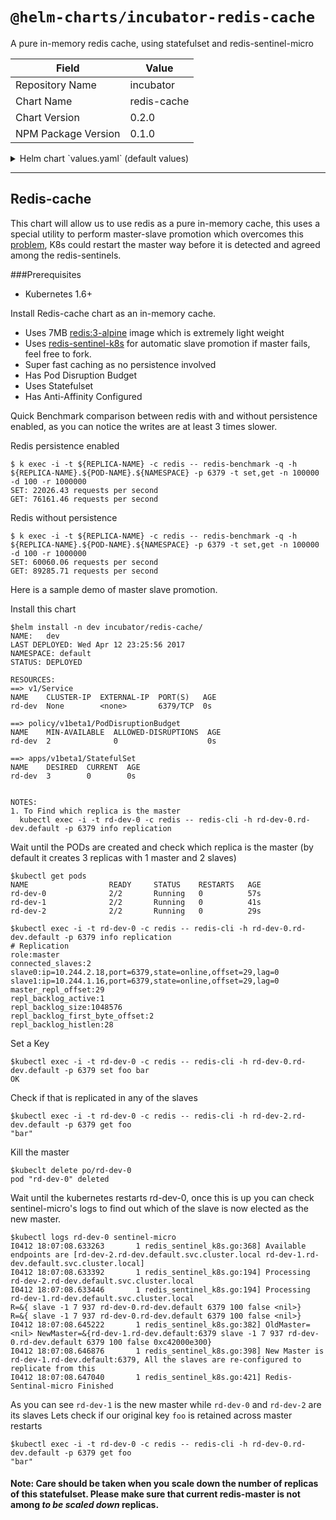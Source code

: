 # `@helm-charts/incubator-redis-cache`

A pure in-memory redis cache, using statefulset and redis-sentinel-micro

| Field               | Value       |
| ------------------- | ----------- |
| Repository Name     | incubator   |
| Chart Name          | redis-cache |
| Chart Version       | 0.2.0       |
| NPM Package Version | 0.1.0       |

<details>

<summary>Helm chart `values.yaml` (default values)</summary>

```yaml
# Default values for redis-cache.
# This is a YAML-formatted file.
# Declare variables to be passed into your templates.

##Statefulset related configurations ss.yaml
antiAffinity: 'hard'
replicaCount: 3
redis:
  image:
    repository: redis
    tag: 3.0-alpine
    pullPolicy: IfNotPresent
  resources:
    limits:
      memory: 128Mi
    requests:
      memory: 128Mi
microSentinel:
  image:
    repository: dhilipkumars/redis-sentinel-k8s
    tag: 0.1.0
    pullPolicy: IfNotPresent
  resources:
    {}
    # limits:
    #   cpu: 10m
    #   memory: 20Mi
    # requests:
    #   cpu: 10m
    #   memory: 20Mi
makeSlave:
  image:
    repository: dhilipkumars/mk-redis-slave
    tag: 0.1.0
    pullPolicy: IfNotPresent
  resources:
    {}
    # limits:
    #   cpu: 10m
    #   memory: 20Mi
    # requests:
    #   cpu: 10m
    #   memory: 20Mi

# Service related configurations common for templates/service.yaml and templates/ss.yaml (redis container)
service:
  name: rd-port
  port: 6379

  # Pod Disruption budget related configurations
podDisruptionBudget:
  minAvailable: 2
```

</details>

---

## Redis-cache

This chart will allow us to use redis as a pure in-memory cache, this uses a special utility to perform master-slave promotion which overcomes this [problem](https://redis.io/topics/replication#safety-of-replication-when-master-has-persistence-turned-off), K8s could restart the master way before it is detected and agreed among the redis-sentinels.

###Prerequisites

- Kubernetes 1.6+

Install Redis-cache chart as an in-memory cache.

- Uses 7MB [redis:3-alpine](https://hub.docker.com/r/library/redis/tags/3-alpine/) image which is extremely light weight
- Uses [redis-sentinel-k8s](https://github.com/dhilipkumars/redis-sentinel-micro/tree/k8s) for automatic slave promotion if master fails, feel free to fork.
- Super fast caching as no persistence involved
- Has Pod Disruption Budget
- Uses Statefulset
- Has Anti-Affinity Configured

Quick Benchmark comparison between redis with and without persistence enabled, as you can notice the writes are at least 3 times slower.

Redis persistence enabled

```
$ k exec -i -t ${REPLICA-NAME} -c redis -- redis-benchmark -q -h ${REPLICA-NAME}.${POD-NAME}.${NAMESPACE} -p 6379 -t set,get -n 100000 -d 100 -r 1000000
SET: 22026.43 requests per second
GET: 76161.46 requests per second
```

Redis without persistence

```
$ k exec -i -t ${REPLICA-NAME} -c redis -- redis-benchmark -q -h ${REPLICA-NAME}.${POD-NAME}.${NAMESPACE} -p 6379 -t set,get -n 100000 -d 100 -r 1000000
SET: 60060.06 requests per second
GET: 89285.71 requests per second
```

Here is a sample demo of master slave promotion.

Install this chart

```
$helm install -n dev incubator/redis-cache/
NAME:   dev
LAST DEPLOYED: Wed Apr 12 23:25:56 2017
NAMESPACE: default
STATUS: DEPLOYED

RESOURCES:
==> v1/Service
NAME    CLUSTER-IP  EXTERNAL-IP  PORT(S)   AGE
rd-dev  None        <none>       6379/TCP  0s

==> policy/v1beta1/PodDisruptionBudget
NAME    MIN-AVAILABLE  ALLOWED-DISRUPTIONS  AGE
rd-dev  2              0                    0s

==> apps/v1beta1/StatefulSet
NAME    DESIRED  CURRENT  AGE
rd-dev  3        0        0s


NOTES:
1. To Find which replica is the master
  kubectl exec -i -t rd-dev-0 -c redis -- redis-cli -h rd-dev-0.rd-dev.default -p 6379 info replication
```

Wait until the PODs are created and check which replica is the master (by default it creates 3 replicas with 1 master and 2 slaves)

```
$kubectl get pods
NAME                  READY     STATUS    RESTARTS   AGE
rd-dev-0              2/2       Running   0          57s
rd-dev-1              2/2       Running   0          41s
rd-dev-2              2/2       Running   0          29s

$kubectl exec -i -t rd-dev-0 -c redis -- redis-cli -h rd-dev-0.rd-dev.default -p 6379 info replication
# Replication
role:master
connected_slaves:2
slave0:ip=10.244.2.18,port=6379,state=online,offset=29,lag=0
slave1:ip=10.244.1.16,port=6379,state=online,offset=29,lag=0
master_repl_offset:29
repl_backlog_active:1
repl_backlog_size:1048576
repl_backlog_first_byte_offset:2
repl_backlog_histlen:28
```

Set a Key

```
$kubectl exec -i -t rd-dev-0 -c redis -- redis-cli -h rd-dev-0.rd-dev.default -p 6379 set foo bar
OK
```

Check if that is replicated in any of the slaves

```
$kubectl exec -i -t rd-dev-0 -c redis -- redis-cli -h rd-dev-2.rd-dev.default -p 6379 get foo
"bar"
```

Kill the master

```
$kubeclt delete po/rd-dev-0
pod "rd-dev-0" deleted
```

Wait until the kubernetes restarts rd-dev-0, once this is up you can check sentinel-micro's logs to find out which of the slave is now elected as the new master.

```
$kubectl logs rd-dev-0 sentinel-micro
I0412 18:07:08.633263       1 redis_sentinel_k8s.go:368] Available endpoints are [rd-dev-2.rd-dev.default.svc.cluster.local rd-dev-1.rd-dev.default.svc.cluster.local]
I0412 18:07:08.633392       1 redis_sentinel_k8s.go:194] Processing rd-dev-2.rd-dev.default.svc.cluster.local
I0412 18:07:08.633446       1 redis_sentinel_k8s.go:194] Processing rd-dev-1.rd-dev.default.svc.cluster.local
R=&{ slave -1 7 937 rd-dev-0.rd-dev.default 6379 100 false <nil>}
R=&{ slave -1 7 937 rd-dev-0.rd-dev.default 6379 100 false <nil>}
I0412 18:07:08.645222       1 redis_sentinel_k8s.go:382] OldMaster=<nil> NewMaster=&{rd-dev-1.rd-dev.default:6379 slave -1 7 937 rd-dev-0.rd-dev.default 6379 100 false 0xc42000e300}
I0412 18:07:08.646876       1 redis_sentinel_k8s.go:398] New Master is rd-dev-1.rd-dev.default:6379, All the slaves are re-configured to replicate from this
I0412 18:07:08.647040       1 redis_sentinel_k8s.go:421] Redis-Sentinal-micro Finished
```

As you can see `rd-dev-1` is the new master while `rd-dev-0` and `rd-dev-2` are its slaves
Lets check if our original key `foo` is retained across master restarts

```
$kubectl exec -i -t rd-dev-0 -c redis -- redis-cli -h rd-dev-0.rd-dev.default -p 6379 get foo
"bar"
```

#### Note: Care should be taken when you scale down the number of replicas of this statefulset. Please make sure that current redis-master is not among _to be scaled down_ replicas.
